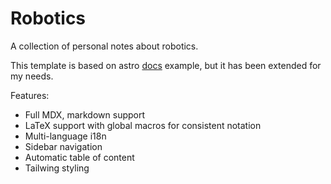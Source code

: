 # Robotics

A collection of personal notes about robotics.

This template is based on astro [docs](https://github.com/withastro/astro/tree/main/examples/docs) example, but it has been extended for my needs.

Features:
- Full MDX, markdown support
- LaTeX support with global macros for consistent notation
- Multi-language i18n
- Sidebar navigation
- Automatic table of content
- Tailwing styling
